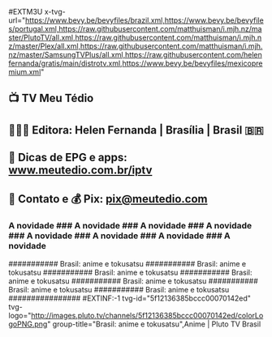 #EXTM3U x-tvg-url="https://www.bevy.be/bevyfiles/brazil.xml,https://www.bevy.be/bevyfiles/portugal.xml,https://raw.githubusercontent.com/matthuisman/i.mjh.nz/master/PlutoTV/all.xml,https://raw.githubusercontent.com/matthuisman/i.mjh.nz/master/Plex/all.xml,https://raw.githubusercontent.com/matthuisman/i.mjh.nz/master/SamsungTVPlus/all.xml,https://raw.githubusercontent.com/helenfernanda/gratis/main/distrotv.xml,https://www.bevy.be/bevyfiles/mexicopremium.xml"
## 📺 TV Meu Tédio
## 👩🏽‍💻 Editora: Helen Fernanda | Brasília | Brasil 🇧🇷
## 🔗 Dicas de EPG e apps: www.meutedio.com.br/iptv
## 📧 Contato e 💰 Pix: pix@meutedio.com 
### A novidade ### A novidade ### A novidade ### A novidade ### A novidade ### A novidade ### A novidade ### A novidade 
########### Brasil: anime e tokusatsu ########### Brasil: anime e tokusatsu ########### Brasil: anime e tokusatsu ########### Brasil: anime e tokusatsu ########### Brasil: anime e tokusatsu ########### Brasil: anime e tokusatsu ########### Brasil: anime e tokusatsu ################
#EXTINF:-1 tvg-id="5f12136385bccc00070142ed" tvg-logo="http://images.pluto.tv/channels/5f12136385bccc00070142ed/colorLogoPNG.png" group-title="Brasil: anime e tokusatsu",Anime | Pluto TV Brasil 
